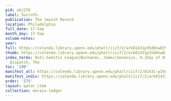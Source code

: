 ```yaml
---
pid: obj276
label: Succoth.
publication: The Jewish Record
location: Philadelphia
full_date: 17-Sep
month_day: 17-Sep
volume-notes:
year:
full: https://colenda.library.upenn.edu/phalt/iiif/2/ark81431p35d8nw83%2FSHA256E-s7440021--2089275e67d8f776080c02030aa808286b27bce08c228ced73505bccec463b94.jpeg/full/3500,/0/default.jpg
thumb: https://colenda.library.upenn.edu/phalt/iiif/2/ark81431p35d8nw83%2FSHA256E-s7440021--2089275e67d8f776080c02030aa808286b27bce08c228ced73505bccec463b94.jpeg/full/!200,200/0/default.jpg
index_terms: Anti-Semitic League|Buchanan, James|Gesenius, H.|Day of Atonement (painting)|Sunday
  Dispatch, The
toc: '290'
manifest_all: https://colenda.library.upenn.edu/phalt/iiif/2/81431-p35d8nw83/manifest
manifest_indiv: https://colenda.library.upenn.edu/phalt/iiif/2/ark81431p35d8nw83%2FSHA256E-s7440021--2089275e67d8f776080c02030aa808286b27bce08c228ced73505bccec463b94.jpeg
order: '275'
layout: qatar_item
collection: morais-ledger
---
```

